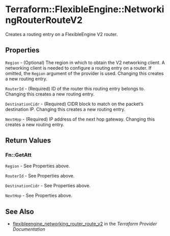 # Terraform::FlexibleEngine::NetworkingRouterRouteV2

Creates a routing entry on a FlexibleEngine V2 router.

## Properties

`Region` - (Optional) The region in which to obtain the V2 networking client. A networking client is needed to configure a routing entry on a router. If omitted, the `Region` argument of the provider is used. Changing this creates a new routing entry.

`RouterId` - (Required) ID of the router this routing entry belongs to. Changing this creates a new routing entry.

`DestinationCidr` - (Required) CIDR block to match on the packet’s destination IP. Changing this creates a new routing entry.

`NextHop` - (Required) IP address of the next hop gateway.  Changing this creates a new routing entry.


## Return Values

### Fn::GetAtt

`Region` - See Properties above.

`RouterId` - See Properties above.

`DestinationCidr` - See Properties above.

`NextHop` - See Properties above.

## See Also

* [flexibleengine_networking_router_route_v2](https://www.terraform.io/docs/providers/flexibleengine/r/networking_router_route_v2.html) in the _Terraform Provider Documentation_